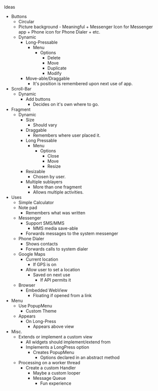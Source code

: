 Ideas

- Buttons
    + Circular
    + Picture background
            - Meaningful
                + Messenger Icon for Messenger app
                + Phone icon for Phone Dialer
                + etc.
    + Dynamic
        * Long-Pressable
            - Menu
                + Options
                    * Delete
                    * Move
                    * Duplicate
                    * Modify
        * Move-able/Draggable
            - It's position is remembered upon next use of app.
- Scroll-Bar
    + Dynamic
        * Add buttons
            - Decides on it's own where to go.
- Fragment
    + Dynamic
        * Size
            - Should vary
        * Draggable
            - Remembers where user placed it.
        * Long Pressable
            - Menu
                + Options
                    * Close
                    * Move
                    * Resize
        * Resizable
            - Chosen by user.
        * Multiple sublayers
            - More than one fragment
            - Allows multiple activities.
- Uses
    + Simple Calculator
    + Note pad
        * Remembers what was written
    + Messenger
        * Support SMS/MMS
            - MMS media save-able
        * Forwards messages to the system messenger
    + Phone Dialer
        * Shows contacts
        * Forwards calls to system dialer
    + Google Maps
        * Current location
            - If GPS is on
        * Allow user to set a location
            - Saved on next use
                + If API permits it
    + Browser
        * Embedded WebView
            - Floating if opened from a link
- Menu
    + Use PopupMenu
        * Custom Theme
    + Appears
        * On Long-Press
            - Appears above view
- Misc.
    + Extends or implement a custom view
        * All widgets should implement/extend from
        * Implements a LongPress option
            - Creates PopupMenu
                + Options declared in an abstract method
    + Processing on a worker thread
        * Create a custom Handler
            - Maybe a custom looper
            - Message Queue
                + Fun experience